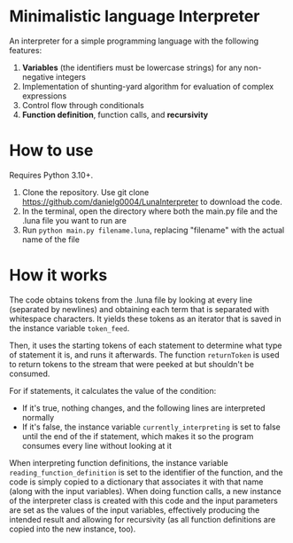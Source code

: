# Minimalistic language Interpreter
An interpreter for a simple programming language with the following features:
1. **Variables** (the identifiers must be lowercase strings) for any non-negative integers
2. Implementation of shunting-yard algorithm for evaluation of complex expressions
5. Control flow through conditionals
6. **Function definition**, function calls, and **recursivity**

# How to use
Requires Python 3.10+.
1. Clone the repository. Use git clone https://github.com/danielg0004/LunaInterpreter to download the code.
2. In the terminal, open the directory where both the main.py file and the .luna file you want to run are
3. Run `python main.py filename.luna`, replacing "filename" with the actual name of the file

# How it works
The code obtains tokens from the .luna file by looking at every line (separated by newlines) and obtaining each term that is separated with whitespace characters. It yields these tokens as an iterator that is saved in the instance variable `token_feed`.

Then, it uses the starting tokens of each statement to determine what type of statement it is, and runs it afterwards. The function `returnToken` is used to return tokens to the stream that were peeked at but shouldn't be consumed.

For if statements, it calculates the value of the condition:
- If it's true, nothing changes, and the following lines are interpreted normally
- If it's false, the instance variable `currently_interpreting` is set to false until the end of the if statement, which makes it so the program consumes every line without looking at it

When interpreting function definitions, the instance variable `reading_function_definition` is set to the identifier of the function, and the code is simply copied to a dictionary that associates it with that name (along with the input variables). When doing function calls, a new instance of the interpreter class is created with this code and the input parameters are set as the values of the input variables, effectively producing the intended result and allowing for recursivity (as all function definitions are copied into the new instance, too).
